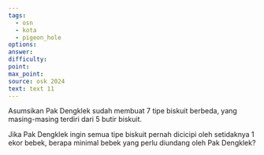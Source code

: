 ```yaml
---
tags:
  - osn
  - kota
  - pigeon_hole
options: 
answer: 
difficulty: 
point: 
max_point: 
source: osk 2024
text: text 11
---
```


Asumsikan Pak Dengklek sudah membuat $7$ tipe biskuit berbeda, yang masing-masing terdiri dari $5$ butir biskuit.

Jika Pak Dengklek ingin semua tipe biskuit pernah dicicipi oleh setidaknya $1$ ekor bebek, berapa minimal bebek yang perlu diundang oleh Pak Dengklek?
